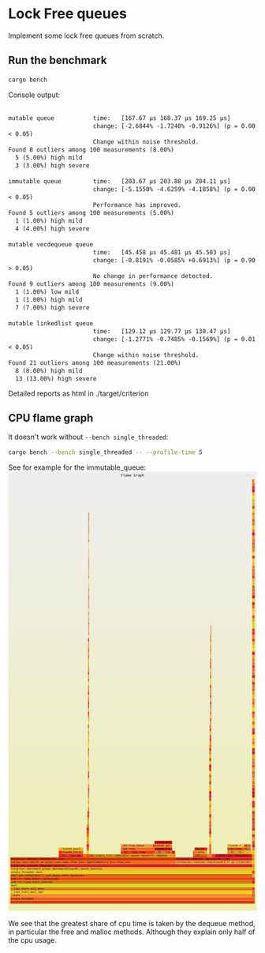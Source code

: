 # Lock Free queues

Implement some lock free queues from scratch.

## Run the benchmark

```sh
cargo bench
```

Console output:

```command

mutable queue           time:   [167.67 µs 168.37 µs 169.25 µs]
                        change: [-2.6844% -1.7240% -0.9126%] (p = 0.00 < 0.05)
                        Change within noise threshold.
Found 8 outliers among 100 measurements (8.00%)
  5 (5.00%) high mild
  3 (3.00%) high severe

immutable queue         time:   [203.67 µs 203.88 µs 204.11 µs]
                        change: [-5.1550% -4.6259% -4.1858%] (p = 0.00 < 0.05)
                        Performance has improved.
Found 5 outliers among 100 measurements (5.00%)
  1 (1.00%) high mild
  4 (4.00%) high severe

mutable vecdequeue queue
                        time:   [45.458 µs 45.481 µs 45.503 µs]
                        change: [-0.8191% -0.0585% +0.6913%] (p = 0.90 > 0.05)
                        No change in performance detected.
Found 9 outliers among 100 measurements (9.00%)
  1 (1.00%) low mild
  1 (1.00%) high mild
  7 (7.00%) high severe

mutable linkedlist queue
                        time:   [129.12 µs 129.77 µs 130.47 µs]
                        change: [-1.2771% -0.7485% -0.1569%] (p = 0.01 < 0.05)
                        Change within noise threshold.
Found 21 outliers among 100 measurements (21.00%)
  8 (8.00%) high mild
  13 (13.00%) high severe
```

Detailed reports as html in ./target/criterion

## CPU flame graph

It doesn't work without `--bench single_threaded`:

```sh
cargo bench --bench single_threaded -- --profile-time 5
```

See for example for the immutable_queue:
![Immutable queue Flame Graph](./doc/immutable_queue_flamegraph.svg)

We see that the greatest share of cpu time is taken by the dequeue method, in particular the free and malloc methods. Although they explain only half of the cpu usage.
